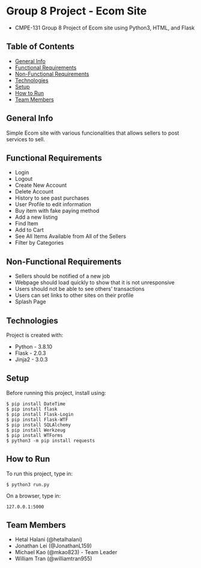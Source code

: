 # Group 8 Project - Ecom Site
- CMPE-131 Group 8 Project of Ecom site using Python3, HTML, and Flask

## Table of Contents
* [General Info](#general-info)
* [Functional Requirements](#functional-requirements)
* [Non-Functional Requirements](#non-functional-requirements)
* [Technologies](#technologies)
* [Setup](#setup)
* [How to Run](#how-to-run)
* [Team Members](#team-members)

## General Info
Simple Ecom site with various funcionalities that allows sellers to post services to sell.

## Functional Requirements
- Login
- Logout
- Create New Account
- Delete Account
- History to see past purchases
- User Profile to edit information
- Buy item with fake paying method
- Add a new listing
- Find Item
- Add to Cart
- See All Items Available from All of the Sellers
- Filter by Categories

## Non-Functional Requirements
- Sellers should be notified of a new job
- Webpage should load quickly to show that it is not unresponsive
- Users should not be able to see others' transactions
- Users can set links to other sites on their profile
- Splash Page

## Technologies
Project is created with:
* Python - 3.8.10
* Flask - 2.0.3
* Jinja2 - 3.0.3

## Setup
Before running this project, install using:
```
$ pip install DateTime
$ pip install flask
$ pip install Flask-Login
$ pip install Flask-WTF
$ pip install SQLAlchemy
$ pip install Werkzeug
$ pip install WTForms
$ python3 -m pip install requests

```

## How to Run
To run this project, type in:
```
$ python3 run.py
```
On a browser, type in:
```
127.0.0.1:5000
```

## Team Members
- Hetal Halani (@hetalhalani)
- Jonathan Lei (@JonathanL159)
- Michael Kao (@mkao823) - Team Leader
- William Tran (@williamtran955)
